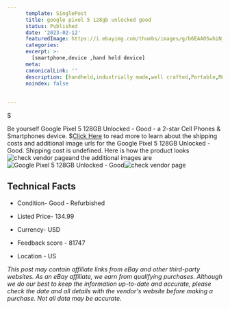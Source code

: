 ```yaml
---
      template: SinglePost
      title: google pixel 5 128gb unlocked good
      status: Published
      date: '2023-02-12'
      featuredImage: https://i.ebayimg.com/thumbs/images/g/b6EAAOSwhiNj0CZB/s-l225.jpg
      categories: 
      excerpt: >-
        [smartphone,device ,hand held device]
      meta:
      canonicalLink: ''
      description: [handheld,industrially made,well crafted,Portable,Mobile,Compact,Convenient,Lightweight,Maneuverable,Man-portable,Miniature,Carriable,Hand-held,Light,Holdable,Transportable,Mobile device,Pocket-sized,On-the-go,Wireless,Cordless,Compact size,Convenient size, smartphone,device ,hand held device]
      noindex: false
      
        
---
```

$

Be yourself Google Pixel 5 128GB Unlocked - Good - a 2-star Cell Phones & Smartphones device.
$[Click Here](https://www.ebay.com/itm/255944130462?hash=item3b97757f9e%3Ag%3Ab6EAAOSwhiNj0CZB&mkevt=1&mkcid=1&mkrid=711-53200-19255-0&campid=%253CePNCampaignId%253E&customid=%253CreferenceId%253E&toolid=10049) to read more to learn about the shipping costs and additional image urls for the Google Pixel 5 128GB Unlocked - Good. Shipping cost is undefined. Here is how the product looks ![check vendor page](https://i.ebayimg.com/thumbs/images/g/b6EAAOSwhiNj0CZB/s-l225.jpg)and the additional images are![Google Pixel 5 128GB Unlocked - Good](https://i.ebayimg.com/images/g/b6EAAOSwhiNj0CZB/s-l1600.jpg)![check vendor page](https://origin-galleryplus.ebayimg.com/ws/web/255944130462_2_0_1/225x225.jpg,https://origin-galleryplus.ebayimg.com/ws/web/255944130462_3_0_1/225x225.jpg,https://origin-galleryplus.ebayimg.com/ws/web/255944130462_4_0_1/225x225.jpg,https://origin-galleryplus.ebayimg.com/ws/web/255944130462_5_0_1/225x225.jpg)



 ## Technical Facts 



     
      

 - Condition- Good - Refurbished 


      

 - Listed Price- 134.99 


      

 - Currency- USD 


      

 - Feedback score - 81747 


      

 - Location - US 


      
      

 *_This post may contain affiliate links from eBay and other third-party websites. As an eBay affiliate, we earn from qualifying purchases. Although we do our best to keep the information up-to-date and accurate, please check the date and all details with the vendor's website before making a purchase. Not all data may be accurate._*






